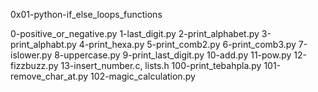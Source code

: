 0x01-python-if_else_loops_functions

0-positive_or_negative.py
1-last_digit.py
2-print_alphabet.py
3-print_alphabt.py
4-print_hexa.py
5-print_comb2.py
6-print_comb3.py
7-islower.py
8-uppercase.py
9-print_last_digit.py
10-add.py
11-pow.py
12-fizzbuzz.py
13-insert_number.c, lists.h
100-print_tebahpla.py
101-remove_char_at.py
102-magic_calculation.py
